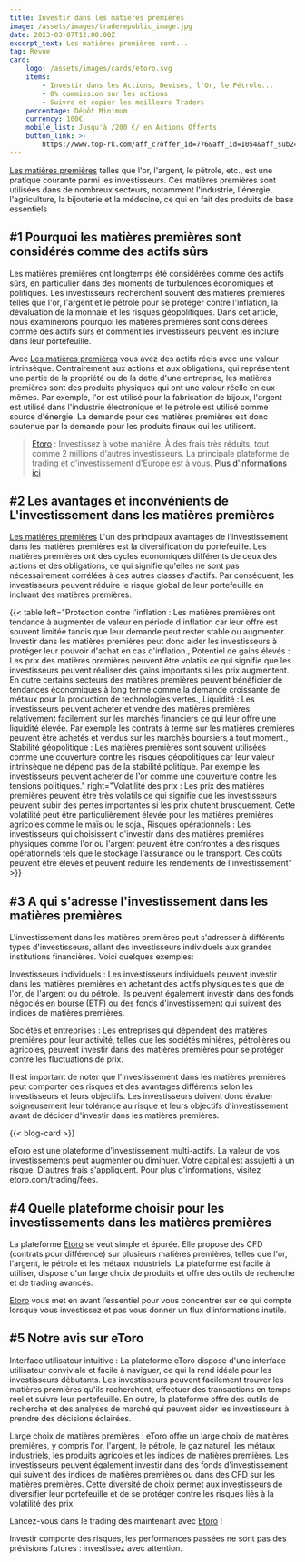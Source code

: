 ```yaml
---
title: Investir dans les matières premières
image: /assets/images/traderepublic_image.jpg
date: 2023-03-07T12:00:00Z
excerpt_text: Les matières premières sont...
tag: Revue
card:
    logo: /assets/images/cards/etoro.svg
    items:
        - Investir dans les Actions, Devises, l'Or, le Pétrole...
        - 0% commission sur les actions
        - Suivre et copier les meilleurs Traders
    percentage: Dépôt Minimum
    currency: 100€
    mobile_list: Jusqu'à /200 €/ en Actions Offerts
    button_link: >-
        https://www.top-rk.com/aff_c?offer_id=776&aff_id=1054&aff_sub2=article&aff_sub=
---
```

[Les matières premières](https://www.top-rk.com/aff_c?offer_id=776&amp;aff_id=1054&amp;aff_sub2=article&amp;aff_sub=) telles que l'or, l'argent, le pétrole, etc., est une pratique courante parmi les investisseurs. Ces matières premières sont utilisées dans de nombreux secteurs, notamment l'industrie, l'énergie, l'agriculture, la bijouterie et la médecine, ce qui en fait des produits de base essentiels

## \#1 Pourquoi les matières premières sont considérés comme des actifs sûrs

Les matières premières ont longtemps été considérées comme des actifs sûrs, en particulier dans des moments de turbulences économiques et politiques. Les investisseurs recherchent souvent des matières premières telles que l'or, l'argent et le pétrole pour se protéger contre l'inflation, la dévaluation de la monnaie et les risques géopolitiques. Dans cet article, nous examinerons pourquoi les matières premières sont considérées comme des actifs sûrs et comment les investisseurs peuvent les inclure dans leur portefeuille.

Avec [Les matières premières](https://www.top-rk.com/aff_c?offer_id=776&amp;aff_id=1054&amp;aff_sub2=article&amp;aff_sub=) vous avez des actifs réels avec une valeur intrinsèque. Contrairement aux actions et aux obligations, qui représentent une partie de la propriété ou de la dette d'une entreprise, les matières premières sont des produits physiques qui ont une valeur réelle en eux-mêmes. Par exemple, l'or est utilisé pour la fabrication de bijoux, l'argent est utilisé dans l'industrie électronique et le pétrole est utilisé comme source d'énergie. La demande pour ces matières premières est donc soutenue par la demande pour les produits finaux qui les utilisent.

> [Etoro](https://www.top-rk.com/aff_c?offer_id=776&amp;aff_id=1054&amp;aff_sub2=article&amp;aff_sub=) : Investissez à votre manière. À des frais très réduits, tout comme 2 millions d'autres investisseurs. La principale plateforme de trading et d'investissement d'Europe est à vous. [Plus d'informations ici](https://www.top-rk.com/aff_c?offer_id=776&amp;aff_id=1054&amp;aff_sub2=article&amp;aff_sub=)

## \#2 Les avantages et inconvénients de L'investissement dans les matières premières

[Les matières premières](https://www.top-rk.com/aff_c?offer_id=776&amp;aff_id=1054&amp;aff_sub2=article&amp;aff_sub=) L'un des principaux avantages de l'investissement dans les matières premières est la diversification du portefeuille. Les matières premières ont des cycles économiques différents de ceux des actions et des obligations, ce qui signifie qu'elles ne sont pas nécessairement corrélées à ces autres classes d'actifs. Par conséquent, les investisseurs peuvent réduire le risque global de leur portefeuille en incluant des matières premières.

{{< table left="Protection contre l'inflation : Les matières premières ont tendance à augmenter de valeur en période d'inflation car leur offre est souvent limitée tandis que leur demande peut rester stable ou augmenter. Investir dans les matières premières peut donc aider les investisseurs à protéger leur pouvoir d'achat en cas d'inflation., Potentiel de gains élevés : Les prix des matières premières peuvent être volatils ce qui signifie que les investisseurs peuvent réaliser des gains importants si les prix augmentent. En outre certains secteurs des matières premières peuvent bénéficier de tendances économiques à long terme comme la demande croissante de métaux pour la production de technologies vertes., Liquidité : Les investisseurs peuvent acheter et vendre des matières premières relativement facilement sur les marchés financiers ce qui leur offre une liquidité élevée. Par exemple les contrats à terme sur les matières premières peuvent être achetés et vendus sur les marchés boursiers à tout moment., Stabilité géopolitique : Les matières premières sont souvent utilisées comme une couverture contre les risques géopolitiques car leur valeur intrinsèque ne dépend pas de la stabilité politique. Par exemple les investisseurs peuvent acheter de l'or comme une couverture contre les tensions politiques." right="Volatilité des prix : Les prix des matières premières peuvent être très volatils ce qui signifie que les investisseurs peuvent subir des pertes importantes si les prix chutent brusquement. Cette volatilité peut être particulièrement élevée pour les matières premières agricoles comme le maïs ou le soja., Risques opérationnels : Les investisseurs qui choisissent d'investir dans des matières premières physiques comme l'or ou l'argent peuvent être confrontés à des risques opérationnels tels que le stockage l'assurance ou le transport. Ces coûts peuvent être élevés et peuvent réduire les rendements de l'investissement" >}}

## \#3 A qui s'adresse l'investissement dans les matières premières

L'investissement dans les matières premières peut s'adresser à différents types d'investisseurs, allant des investisseurs individuels aux grandes institutions financières. Voici quelques exemples:

Investisseurs individuels : Les investisseurs individuels peuvent investir dans les matières premières en achetant des actifs physiques tels que de l'or, de l'argent ou du pétrole. Ils peuvent également investir dans des fonds négociés en bourse (ETF) ou des fonds d'investissement qui suivent des indices de matières premières.

Sociétés et entreprises : Les entreprises qui dépendent des matières premières pour leur activité, telles que les sociétés minières, pétrolières ou agricoles, peuvent investir dans des matières premières pour se protéger contre les fluctuations de prix.

Il est important de noter que l'investissement dans les matières premières peut comporter des risques et des avantages différents selon les investisseurs et leurs objectifs. Les investisseurs doivent donc évaluer soigneusement leur tolérance au risque et leurs objectifs d'investissement avant de décider d'investir dans les matières premières.

{{< blog-card >}}

eToro est une plateforme d'investissement multi-actifs. La valeur de vos investissements peut augmenter ou diminuer. Votre capital est assujetti à un risque. D'autres frais s'appliquent. Pour plus d'informations, visitez etoro.com/trading/fees.

## \#4 Quelle plateforme choisir pour les investissements dans les matières premières

La plateforme [Etoro](https://www.top-rk.com/aff_c?offer_id=776&amp;aff_id=1054&amp;aff_sub2=article&amp;aff_sub=) se veut simple et épurée. Elle propose des CFD (contrats pour différence) sur plusieurs matières premières, telles que l'or, l'argent, le pétrole et les métaux industriels. La plateforme est facile à utiliser, dispose d'un large choix de produits et offre des outils de recherche et de trading avancés.

[Etoro](https://www.top-rk.com/aff_c?offer_id=776&amp;aff_id=1054&amp;aff_sub2=article&amp;aff_sub=) vous met en avant l’essentiel pour vous concentrer sur ce qui compte lorsque vous investissez et pas vous donner un flux d’informations inutile.

## \#5 Notre avis sur eToro

Interface utilisateur intuitive : La plateforme eToro dispose d'une interface utilisateur conviviale et facile à naviguer, ce qui la rend idéale pour les investisseurs débutants. Les investisseurs peuvent facilement trouver les matières premières qu'ils recherchent, effectuer des transactions en temps réel et suivre leur portefeuille. En outre, la plateforme offre des outils de recherche et des analyses de marché qui peuvent aider les investisseurs à prendre des décisions éclairées.

Large choix de matières premières : eToro offre un large choix de matières premières, y compris l'or, l'argent, le pétrole, le gaz naturel, les métaux industriels, les produits agricoles et les indices de matières premières. Les investisseurs peuvent également investir dans des fonds d'investissement qui suivent des indices de matières premières ou dans des CFD sur les matières premières. Cette diversité de choix permet aux investisseurs de diversifier leur portefeuille et de se protéger contre les risques liés à la volatilité des prix.

Lancez-vous dans le trading dès maintenant avec [Etoro](https://www.top-rk.com/aff_c?offer_id=776&amp;aff_id=1054&amp;aff_sub2=article&amp;aff_sub=) !

Investir comporte des risques, les performances passées ne sont pas des prévisions futures : investissez avec attention.